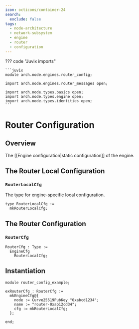 ```yaml
---
icon: octicons/container-24
search:
  exclude: false
tags:
  - node-architecture
  - network-subsystem
  - engine
  - router
  - configuration
---
```


??? code "Juvix imports"

    ```juvix
    module arch.node.engines.router_config;

    import arch.node.engines.router_messages open;

    import arch.node.types.basics open;
    import arch.node.types.engine open;
    import arch.node.types.identities open;
    ```

# Router Configuration

## Overview

The [[Engine configuration|static configuration]] of the engine.

## The Router Local Configuration

### `RouterLocalCfg`

The type for engine-specific local configuration.

<!-- --8<-- [start:RouterLocalCfg] -->
```juvix
type RouterLocalCfg :=
  mkRouterLocalCfg;
```
<!-- --8<-- [end:RouterLocalCfg] -->

## The Router Configuration

### `RouterCfg`

<!-- --8<-- [start:RouterCfg] -->
```juvix
RouterCfg : Type :=
  EngineCfg
    RouterLocalCfg;
```
<!-- --8<-- [end:RouterCfg] -->

## Instantiation

<!-- --8<-- [start:exRouterCfg] -->
```juvix extract-module-statements
module router_config_example;

exRouterCfg : RouterCfg :=
  mkEngineCfg@{
    node := Curve25519PubKey "0xabcd1234";
    name := "router-0xab12cd34";
    cfg := mkRouterLocalCfg;
  };

end;
```
<!-- --8<-- [end:exRouterCfg] -->
